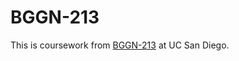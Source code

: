 # BGGN-213

This is coursework from [BGGN-213](https://bioboot.github.io/bggn213_W20/) at UC San Diego.

